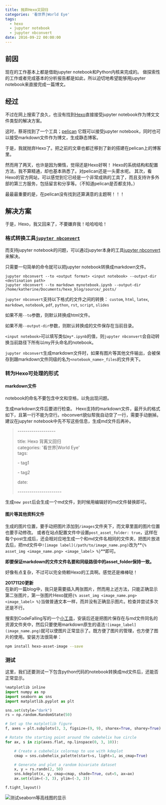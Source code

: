 ```yaml
---
title: 抛弃Hexo又回归
categories: '看世界|World Eye'
tags: 
  - hexo
  - jupyter notebook
  - jupyter nbconvert
date: 2016-09-22 00:00:00
---
```


## 前因
现在的工作基本上都是借助jupyter notebook和Python内核来完成的。
做探索性的工作或者完成基本的分析报告都是如此，所以迫切地希望能够用jupyter notebook来直接完成一篇博文。
<!--more-->

## 经过
不过在网上搜索了良久，也没有找到[Hexo](https://hexo.io/)直接接受jupyter notebook作为博文文件类型的解决方案。

这时，蔡哥找到了一个工具；[pelican](http://blog.getpelican.com/)
它既可以接受jupyter notebook，同时也可以接受markdown文件作为博文，生成静态博客。

于是，我就抛弃Hexo了。把之前的文章也都迁移到了新的搭建在pelican上的博客里。

然而用了两天，也许是因为懒惰，觉得还是Hexo好啊！
Hexo的系统结构和配置方法，我不算精通，却也基本熟悉了。对pelican还是一头雾水呢。
其次，看Hexo的官方网站，可以感觉到它已经是一个非常成熟的工具了，而且支持许多外部的第三方服务，包括留言和分享等。（不知道pelican是否都支持。）

最最最重要的是，在pelican没有找到还算满意的主题啊！！！

## 解决方案
于是，Hexo，我又回来了，不要嫌弃我！哈哈哈哈！

### 格式转换工具[`jupyter nbconvert`](https://github.com/jupyter/nbconvert)
而支持jupyter notebook的问题，可以通过jupyter本身的工具[jupyter nbconvert](https://github.com/jupyter/nbconvert)来解决。

只需要一句简单的命令就可以把jupyter notebook转换成markdown文件。


```shell
jupyter nbconvert --to <output format> <input notebook> --output-dir <destination path>
jupyter nbconvert --to markdown mynotebook.ipynb --output-dir /home/katherine/Documents/hexo_blog/source/_posts/
```

`jupyter nbconvert`支持以下格式的文件之间的转换：
`custom`, `html`, `latex`, `markdown`, `notebook`, `pdf`, `python`, `rst`, `script`, `slides`

如果不用`--to`参数，则默认转换成html文件。

如果不用`--output-dir`参数，则默认转换成的文件保存在当前目录。

`<input notebook>`可以填写类似`my*.ipynb`的值，则`jupyter nbconvert`会自动转换当前路径下所有以my开头命名的notebook。

`jupyter nbconvert`生成markdown文件时，如果有图片等其他文件输出，会被保存到跟markdown文件同级的名为`<notebook_name>_files`的文件夹下。

### 转为Hexo可处理的形式

#### markdown文件

notebook的命名不要包含中文和空格，以免出现问题。

生成markdown文件后要进行检查。
Hexo支持的markdown文件，最开头的格式如下，且第一行不能为空行。nbconvert貌似帮我自动空了一行，需要手动删掉。建议在jupyter notebook中先不写这些信息，生成md文件后再补。

> \-------------------
>
> title: Hexo 背离又回归  
> categories: '看世界|World Eye'  
> tags:   
>
> \- tag1
>
> \- tag2
>
> date:  
>
> \----------------------



生成`new post`后会生成一个md文件，到时候用编辑好的md文件替换即可。

#### 图片等其他资料文件

生成的图片位置，要手动把图片添加到`/images`文件夹下，而文章里面的图片位置也要手动修改。
或者在站点配置文件中设置`post_asset_folder: true`，这样在每个post生成后，还会相对应地生成一个和md文件名相同的文件夹，把图片放进去后，把md文件中`![image label](/path/to/image_name.png)`改为**`{% asset_img <image_name.png> <image_label> %}`**即可。

**即要保证markdown的文件文件名要和同级路径中的asset_folder保持一致。**

好像有点复杂，不过可以完全倚赖Hexo的工具啊。感觉还是棒棒哒！

**20171120更新**  
在新的一篇blog中，我只是需要插入两张图片，然而用上述方法，只能正确显示第二张图片，第一张图片Hexo就把`{% asset_img <image_name.png> <image_label> %}`当做普通文本一样，而并没有正确显示图片。检查并尝试多次还是不行。

搜索到CodeFalling写的一个[小工具](https://github.com/CodeFalling/hexo-asset-image)，安装后还是把图片保存在与md文件同名的资源文件夹中，然后只要使用markdown原生的语法`![image_label](image_name.png)`就可以使图片正常显示了。既方便了图片的管理，也方便了图片的使用。安装方法很简单：
```bash
npm install hexo-asset-image --save
```

### 测试
这里，我们还要测试一下包含python代码的notebook转换成md文件后，还能否正常显示。


```python
%matplotlib inline
import numpy as np
import seaborn as sns
import matplotlib.pyplot as plt

sns.set(style="dark")
rs = np.random.RandomState(50)

# Set up the matplotlib figure
f, axes = plt.subplots(3, 3, figsize=(9, 9), sharex=True, sharey=True)

# Rotate the starting point around the cubehelix hue circle
for ax, s in zip(axes.flat, np.linspace(0, 3, 10)):

    # Create a cubehelix colormap to use with kdeplot
    cmap = sns.cubehelix_palette(start=s, light=1, as_cmap=True)

    # Generate and plot a random bivariate dataset
    x, y = rs.randn(2, 50)
    sns.kdeplot(x, y, cmap=cmap, shade=True, cut=5, ax=ax)
    ax.set(xlim=(-3, 3), ylim=(-3, 3))

f.tight_layout()
```

![测试seaborn等高线图的显示](hexo-leave-and-come-back_11_0.png)

